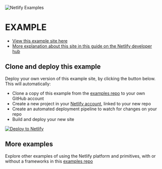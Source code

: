 <!-- TODO: UPDATE LINKS -->
[View this example site here]:https://example-SOME_EXAMPLE.netlify.app/
[More explanation about this site in this guide on the Netlify developer hub]:https://developers.netlify.com/
[Deploy to Netlify]:https://app.netlify.com/start/deploy?repository=https://github.com/netlify/examples/&create_from_path=PATH-TO-EXAMPLE-IN-REPO&utm_campaign=dx-examples


![Netlify Examples](https://github.com/netlify/examples/assets/5865/4145aa2f-b915-404f-af02-deacee24f7bf)

# EXAMPLE <!-- TODO: UPDATE EAMPLE TITLE -->

- [View this example site here]
- [More explanation about this site in this guide on the Netlify developer hub]


## Clone and deploy this example

Deploy your own version of this example site, by clicking the button below. This will automatically:

- Clone a copy of this example from the [examples repo](https://github.com/netlify/examples) to your own GitHub account
- Create a new project in your [Netlify account](https://app.netlify.com/?utm_medium=social&utm_source=github&utm_campaign=devex-ph&utm_content=devex-examples), linked to your new repo
- Create an automated deployment pipeline to watch for changes on your repo
- Build and deploy your new site

[![Deploy to Netlify](https://www.netlify.com/img/deploy/button.svg)][Deploy to Netlify]


## More examples

Explore other examples of using the Netlify platform and primitives, with or without a frameworks in this [examples repo](https://github.com/netlify/examples)

